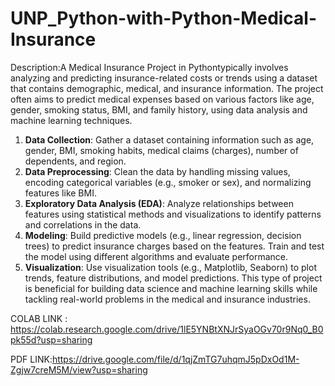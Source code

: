 # UNP_Python-with-Python-Medical-Insurance

Description:A Medical Insurance Project in Pythontypically involves analyzing and predicting insurance-related costs or trends using a dataset that contains demographic, medical, and insurance information. The project often aims to predict medical expenses based on various factors like age, gender, smoking status, BMI, and family history, using data analysis and machine learning techniques.

1. **Data Collection**: Gather a dataset containing information such as age, gender, BMI, smoking habits, medical claims (charges), number of dependents, and region.
2. **Data Preprocessing**: Clean the data by handling missing values, encoding categorical variables (e.g., smoker or sex), and normalizing features like BMI.
3. **Exploratory Data Analysis (EDA)**: Analyze relationships between features using statistical methods and visualizations to identify patterns and correlations in the data.
4. **Modeling**: Build predictive models (e.g., linear regression, decision trees) to predict insurance charges based on the features. Train and test the model using different algorithms and evaluate performance.
5. **Visualization**: Use visualization tools (e.g., Matplotlib, Seaborn) to plot trends, feature distributions, and model predictions.
This type of project is beneficial for building data science and machine learning skills while tackling real-world problems in the medical and insurance industries.

COLAB LINK : https://colab.research.google.com/drive/1lE5YNBtXNJrSyaOGv70r9Nq0_B0pk55d?usp=sharing

PDF LINK:https://drive.google.com/file/d/1qjZmTG7uhqmJ5pDxOd1M-Zgjw7creM5M/view?usp=sharing
